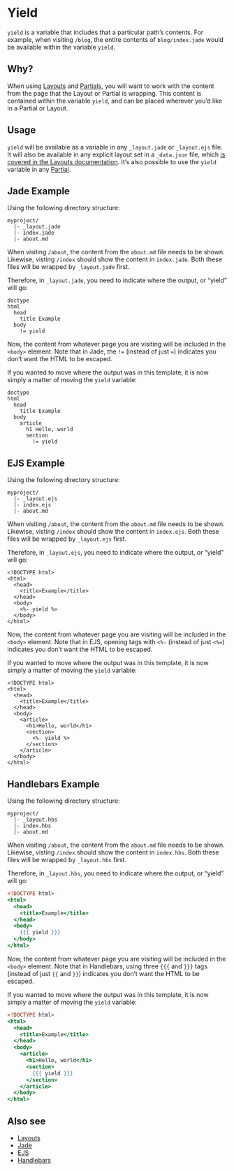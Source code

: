 # Yield

`yield` is a variable that includes that a particular path’s contents. For example, when visiting `/blog`, the entire contents of `blog/index.jade` would be available within the variable `yield`.

## Why?

When using [Layouts](layout) and [Partials](partial), you will want to work with the content from the page that the Layout or Partial is wrapping. This content is contained within the variable `yield`, and can be placed wherever you’d like in a Partial or Layout.

## Usage

`yield` will be available as a variable in any `_layout.jade` or `_layout.ejs` file. It will also be available in any explicit layout set in a `_data.json` file, which [is covered in the Layouts documentation](layout). It’s also possible to use the `yield` variable in any [Partial](partial).

## Jade Example

Using the following directory structure:

```
myproject/
  |- _layout.jade
  |- index.jade
  |- about.md
```

When visiting `/about`, the content from the `about.md` file needs to be shown. Likewise, visting `/index` should show the content in `index.jade`. Both these files will be wrapped by `_layout.jade` first.

Therefore, in `_layout.jade`, you need to indicate where the output, or “yield” will go:

```jade
doctype
html
  head
    title Example
  body
    != yield
```

Now, the content from whatever page you are visiting will be included in the `<body>` element. Note that in Jade, the `!=` (instead of just `=`) indicates you don’t want the HTML to be escaped.

If you wanted to move where the output was in this template, it is now simply a matter of moving the `yield` variable:

```jade
doctype
html
  head
    title Example
  body
    article
      h1 Hello, world
      section
        != yield
```

## EJS Example

Using the following directory structure:

```
myproject/
  |- _layout.ejs
  |- index.ejs
  |- about.md
```

When visiting `/about`, the content from the `about.md` file needs to be shown. Likewise, visting `/index` should show the content in `index.ejs`. Both these files will be wrapped by `_layout.ejs` first.

Therefore, in `_layout.ejs`, you need to indicate where the output, or “yield” will go:

```ejs
<!DOCTYPE html>
<html>
  <head>
    <title>Example</title>
  </head>
  <body>
    <%- yield %>
  </body>
</html>
```

Now, the content from whatever page you are visiting will be included in the `<body>` element. Note that in EJS, opening tags with `<%-` (instead of just `<%=`) indicates you don’t want the HTML to be escaped.

If you wanted to move where the output was in this template, it is now simply a matter of moving the `yield` variable:

```ejs
<!DOCTYPE html>
<html>
  <head>
    <title>Example</title>
  </head>
  <body>
    <article>
      <h1>Hello, world</h1>
      <section>
        <%- yield %>
      </section>
    </article>
  </body>
</html>
```

## Handlebars Example

Using the following directory structure:

```
myproject/
  |- _layout.hbs
  |- index.hbs
  |- about.md
```

When visiting `/about`, the content from the `about.md` file needs to be shown. Likewise, visting `/index` should show the content in `index.hbs`. Both these files will be wrapped by `_layout.hbs` first.

Therefore, in `_layout.hbs`, you need to indicate where the output, or “yield” will go:

```hbs
<!DOCTYPE html>
<html>
  <head>
    <title>Example</title>
  </head>
  <body>
    {{{ yield }}}
  </body>
</html>
```

Now, the content from whatever page you are visiting will be included in the `<body>` element. Note that in Handlebars, using three `{{{` and `}}}` tags (instead of just `{{` and `}}`) indicates you don’t want the HTML to be escaped.

If you wanted to move where the output was in this template, it is now simply a matter of moving the `yield` variable:

```hbs
<!DOCTYPE html>
<html>
  <head>
    <title>Example</title>
  </head>
  <body>
    <article>
      <h1>Hello, world</h1>
      <section>
        {{{ yield }}}
      </section>
    </article>
  </body>
</html>
```

## Also see

- [Layouts](layout)
- [Jade](jade)
- [EJS](ejs)
- [Handlebars](handlebars)
